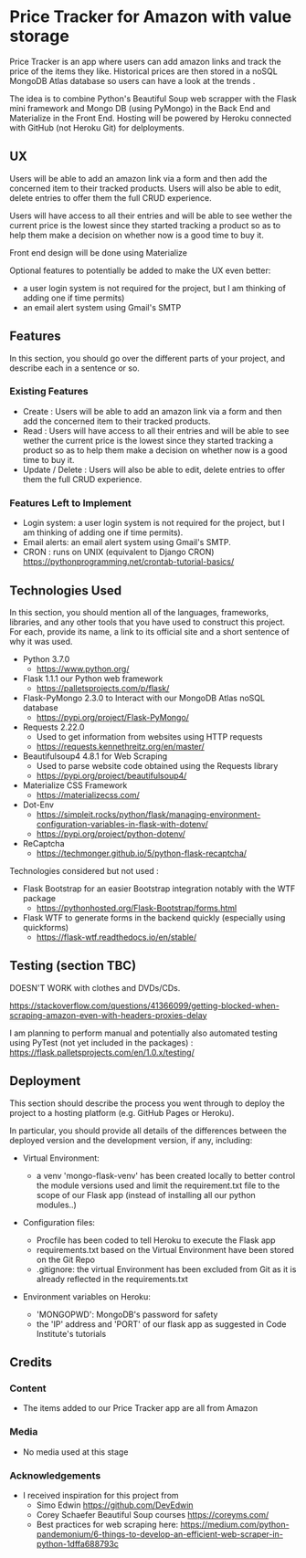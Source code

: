 # Price Tracker for Amazon with value storage

Price Tracker is an app where users can add amazon links and track the price of the items they like.
Historical prices are then stored in a noSQL MongoDB Atlas database so users can have a look at the trends .

The idea is to combine Python's Beautiful Soup web scrapper with the Flask mini framework and Mongo DB (using PyMongo) in the Back End and Materialize in the Front End.
Hosting will be powered by Heroku connected with GitHub (not Heroku Git) for delployments.

## UX

Users will be able to add an amazon link via a form and then add the concerned item to their tracked products.
Users will also be able to edit, delete entries to offer them the full CRUD experience.

Users will have access to all their entries and will be able to see wether the current price is the lowest since they started tracking a product so as to help them make a decision on whether now is a good time to buy it.

Front end design will be done using Materialize

Optional features to potentially be added to make the UX even better:     
- a user login system is not required for the project, but I am thinking of adding one if time permits)
- an email alert system using Gmail's SMTP

## Features

In this section, you should go over the different parts of your project, and describe each in a sentence or so.
 
### Existing Features

- Create : Users will be able to add an amazon link via a form and then add the concerned item to their tracked products.
- Read : Users will have access to all their entries and will be able to see wether the current price is the lowest since they started tracking a product so as to help them make a decision on whether now is a good time to buy it.
- Update / Delete : Users will also be able to edit, delete entries to offer them the full CRUD experience.

### Features Left to Implement
- Login system:  a user login system is not required for the project, but I am thinking of adding one if time permits).
- Email alerts: an email alert system using Gmail's SMTP.
- CRON : runs on UNIX (equivalent to Django CRON)
https://pythonprogramming.net/crontab-tutorial-basics/

## Technologies Used

In this section, you should mention all of the languages, frameworks, libraries, and any other tools that you have used to construct this project. For each, provide its name, a link to its official site and a short sentence of why it was used.

- Python 3.7.0
    * https://www.python.org/
- Flask 1.1.1 our Python web framework
    * https://palletsprojects.com/p/flask/ 
- Flask-PyMongo 2.3.0 to Interact with our MongoDB Atlas noSQL database
    * https://pypi.org/project/Flask-PyMongo/ 
- Requests 2.22.0
    * Used to get information from websites using HTTP requests
    * https://requests.kennethreitz.org/en/master/
- Beautifulsoup4  4.8.1 for Web Scraping
    * Used to parse website code obtained using the Requests library
    * https://pypi.org/project/beautifulsoup4/ 
- Materialize CSS Framework 
    * https://materializecss.com/
- Dot-Env
    * https://simpleit.rocks/python/flask/managing-environment-configuration-variables-in-flask-with-dotenv/
    * https://pypi.org/project/python-dotenv/
- ReCaptcha
    * https://techmonger.github.io/5/python-flask-recaptcha/ 

Technologies considered but not used :
- Flask Bootstrap for an easier Bootstrap integration notably with the WTF package
    * https://pythonhosted.org/Flask-Bootstrap/forms.html
- Flask WTF to generate forms in the backend quickly (especially using quickforms)
    * https://flask-wtf.readthedocs.io/en/stable/ 

## Testing (section TBC)

DOESN'T WORK with clothes and DVDs/CDs.

https://stackoverflow.com/questions/41366099/getting-blocked-when-scraping-amazon-even-with-headers-proxies-delay


I am planning to perform manual and potentially also automated testing using PyTest (not yet included in the packages) :
https://flask.palletsprojects.com/en/1.0.x/testing/ 

## Deployment

This section should describe the process you went through to deploy the project to a hosting platform (e.g. GitHub Pages or Heroku).

In particular, you should provide all details of the differences between the deployed version and the development version, if any, including:

- Virtual Environment: 
    * a venv 'mongo-flask-venv' has been created locally to better control the module versions used and limit the requirement.txt file to the scope of our Flask app (instead of installing all our python modules..)

- Configuration files: 
    * Procfile has been coded to tell Heroku to execute the Flask app
    * requirements.txt based on the Virtual Environment have been stored on the Git Repo
    * .gitignore: the virtual Environment has been excluded from Git as it is already reflected in the requirements.txt

- Environment variables on Heroku: 
    * 'MONGOPWD': MongoDB's password for safety
    * the 'IP' address and 'PORT' of our flask app as suggested in Code Institute's tutorials


## Credits

### Content
- The items added to our Price Tracker app are all from Amazon

### Media
- No media used at this stage

### Acknowledgements

- I received inspiration for this project from 
    * Simo Edwin https://github.com/DevEdwin
    * Corey Schaefer Beautiful Soup courses https://coreyms.com/ 
    * Best practices for web scraping here: https://medium.com/python-pandemonium/6-things-to-develop-an-efficient-web-scraper-in-python-1dffa688793c 
